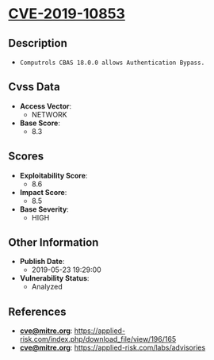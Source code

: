 
# [CVE-2019-10853](https://applied-risk.com/index.php/download_file/view/196/165)

## Description

- `Computrols CBAS 18.0.0 allows Authentication Bypass.`

## Cvss Data

- **Access Vector**:
  - NETWORK
- **Base Score**:
  - 8.3

## Scores

- **Exploitability Score**:
  - 8.6
- **Impact Score**:
  - 8.5
- **Base Severity**:
  - HIGH

## Other Information

- **Publish Date**:
  - 2019-05-23 19:29:00
- **Vulnerability Status**:
  - Analyzed

## References

- **cve@mitre.org**: https://applied-risk.com/index.php/download_file/view/196/165
- **cve@mitre.org**: https://applied-risk.com/labs/advisories
